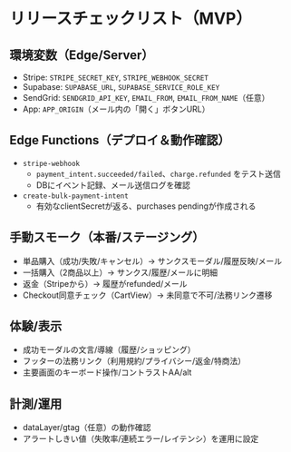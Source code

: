 # リリースチェックリスト（MVP）

## 環境変数（Edge/Server）
- Stripe: `STRIPE_SECRET_KEY`, `STRIPE_WEBHOOK_SECRET`
- Supabase: `SUPABASE_URL`, `SUPABASE_SERVICE_ROLE_KEY`
- SendGrid: `SENDGRID_API_KEY`, `EMAIL_FROM`, `EMAIL_FROM_NAME`（任意）
- App: `APP_ORIGIN`（メール内の「開く」ボタンURL）

## Edge Functions（デプロイ＆動作確認）
- `stripe-webhook`
  - `payment_intent.succeeded/failed`、`charge.refunded` をテスト送信
  - DBにイベント記録、メール送信ログを確認
- `create-bulk-payment-intent`
  - 有効なclientSecretが返る、purchases pendingが作成される

## 手動スモーク（本番/ステージング）
- 単品購入（成功/失敗/キャンセル）→ サンクスモーダル/履歴反映/メール
- 一括購入（2商品以上）→ サンクス/履歴/メールに明細
- 返金（Stripeから）→ 履歴がrefunded/メール
- Checkout同意チェック（CartView）→ 未同意で不可/法務リンク遷移

## 体験/表示
- 成功モーダルの文言/導線（履歴/ショッピング）
- フッターの法務リンク（利用規約/プライバシー/返金/特商法）
- 主要画面のキーボード操作/コントラストAA/alt

## 計測/運用
- dataLayer/gtag（任意）の動作確認
- アラートしきい値（失敗率/連続エラー/レイテンシ）を運用に設定

